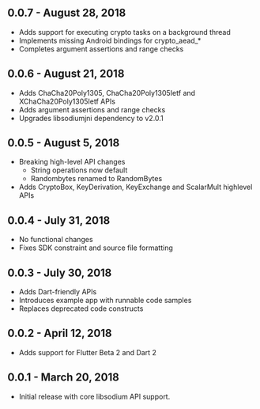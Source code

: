 ## 0.0.7 - August 28, 2018
* Adds support for executing crypto tasks on a background thread
* Implements missing Android bindings for crypto_aead_*
* Completes argument assertions and range checks 

## 0.0.6 - August 21, 2018
* Adds ChaCha20Poly1305, ChaCha20Poly1305Ietf and XChaCha20Poly1305Ietf APIs
* Adds argument assertions and range checks 
* Upgrades libsodiumjni dependency to v2.0.1

## 0.0.5 - August 5, 2018
* Breaking high-level API changes
  * String operations now default
  * Randombytes renamed to RandomBytes
* Adds CryptoBox, KeyDerivation, KeyExchange and ScalarMult highlevel APIs 

## 0.0.4 - July 31, 2018
* No functional changes
* Fixes SDK constraint and source file formatting

## 0.0.3 - July 30, 2018
* Adds Dart-friendly APIs
* Introduces example app with runnable code samples 
* Replaces deprecated code constructs

## 0.0.2 - April 12, 2018
* Adds support for Flutter Beta 2 and Dart 2

## 0.0.1 - March 20, 2018
* Initial release with core libsodium API support.
